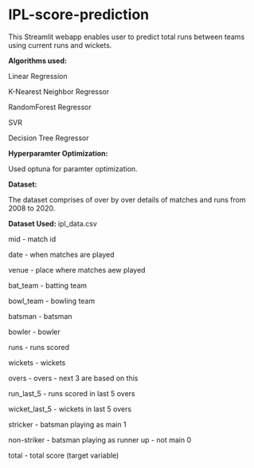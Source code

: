 # IPL-score-prediction

 This Streamlit webapp enables user to predict total runs between teams using current runs and wickets.

**Algorithms used:**

Linear Regression


K-Nearest Neighbor Regressor


RandomForest Regressor


SVR


Decision Tree Regressor



**Hyperparamter Optimization:**

Used optuna for paramter optimization.

**Dataset:**


The dataset comprises of over by over details of matches and runs from 2008 to 2020.


**Dataset Used:** ipl_data.csv


mid - match id


date - when matches are played


venue - place where matches aew played


bat_team - batting team


bowl_team - bowling team


batsman - batsman


bowler - bowler


runs - runs scored


wickets - wickets


overs - overs - next 3 are based on this


run_last_5 - runs scored in last 5 overs


wicket_last_5 - wickets in last 5 overs


stricker - batsman playing as main 1


non-striker - batsman playing as runner up - not main 0


total - total score (target variable)






